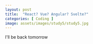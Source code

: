```yaml
---
layout: post
title:  "React? Vue? Angular? Svelte?"
categories: [ Coding ]
image: assets/images/study5/study5.jpg
---
```

I'll be back tomorrow
